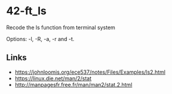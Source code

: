 # 42-ft_ls

Recode the ls function from terminal system

Options: -l, -R, -a, -r and -t.


## Links
- https://johnloomis.org/ece537/notes/Files/Examples/ls2.html
- https://linux.die.net/man/2/stat
- http://manpagesfr.free.fr/man/man2/stat.2.html
